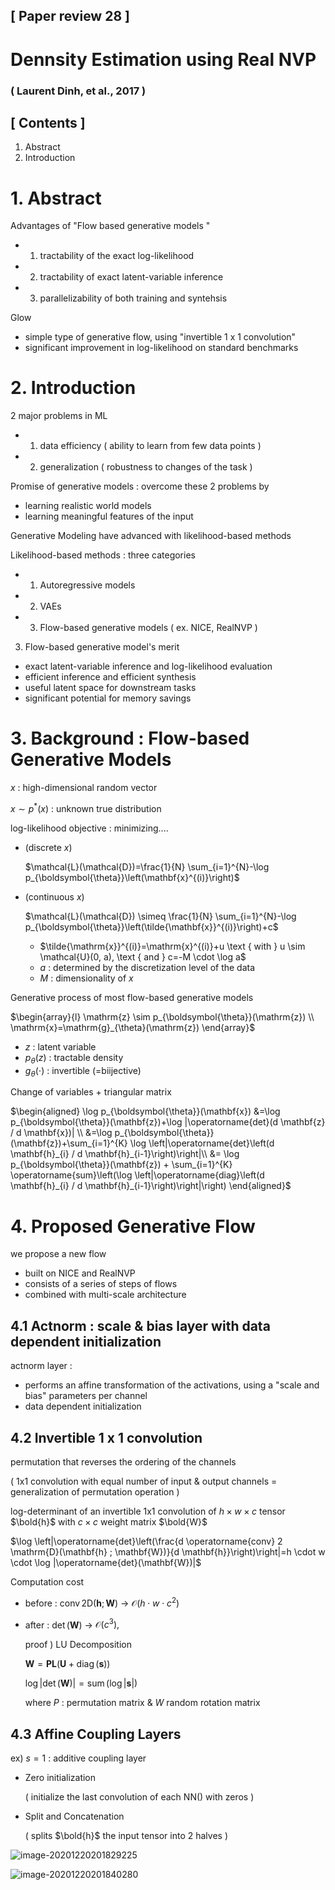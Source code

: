## [ Paper review 28 ]

# Dennsity Estimation using Real NVP

### ( Laurent Dinh, et al., 2017 )



## [ Contents ]

1. Abstract
2. Introduction

   



# 1. Abstract

Advantages of "Flow based generative models "

- 1) tractability of the exact log-likelihood
- 2) tractability of exact latent-variable inference
- 3) parallelizability of both training and syntehsis



Glow

- simple type of generative flow, using "invertible 1 x 1 convolution"
- significant improvement in log-likelihood on standard benchmarks



# 2. Introduction

2 major problems in ML

- 1) data efficiency ( ability to learn from few data points )
- 2) generalization ( robustness to changes of the task )



Promise of generative models : overcome these 2 problems by

- learning realistic world models
- learning meaningful features of the input



Generative Modeling have advanced with likelihood-based methods

Likelihood-based methods : three categories

- 1) Autoregressive models
- 2) VAEs
- 3) Flow-based generative models ( ex. NICE, RealNVP )



3) Flow-based generative model's merit

- exact latent-variable inference and log-likelihood evaluation
- efficient inference and efficient synthesis
- useful latent space for downstream tasks
- significant potential for memory savings



# 3. Background : Flow-based Generative Models

$x$ : high-dimensional random vector

$x \sim p^{*}(x)$ : unknown true distribution



log-likelihood objective : minimizing....

- (discrete $x$)

   $\mathcal{L}(\mathcal{D})=\frac{1}{N} \sum_{i=1}^{N}-\log p_{\boldsymbol{\theta}}\left(\mathbf{x}^{(i)}\right)$

- (continuous $x$)

  $\mathcal{L}(\mathcal{D}) \simeq \frac{1}{N} \sum_{i=1}^{N}-\log p_{\boldsymbol{\theta}}\left(\tilde{\mathbf{x}}^{(i)}\right)+c$

  - $\tilde{\mathrm{x}}^{(i)}=\mathrm{x}^{(i)}+u \text { with } u \sim \mathcal{U}(0, a), \text { and } c=-M \cdot \log a$
  - $a$ : determined by the discretization level of the data
  - $M$ :  dimensionality of $x$



Generative process of most flow-based generative models

$\begin{array}{l}
\mathrm{z} \sim p_{\boldsymbol{\theta}}(\mathrm{z}) \\
\mathrm{x}=\mathrm{g}_{\theta}(\mathrm{z})
\end{array}$

- $z$ : latent variable
- $p_{\theta}(z)$ : tractable density
- $g_{\theta}(\cdot)$ : invertible (=biijective)



Change of variables + triangular matrix

$\begin{aligned}
\log p_{\boldsymbol{\theta}}(\mathbf{x}) &=\log p_{\boldsymbol{\theta}}(\mathbf{z})+\log |\operatorname{det}(d \mathbf{z} / d \mathbf{x})| \\
&=\log p_{\boldsymbol{\theta}}(\mathbf{z})+\sum_{i=1}^{K} \log \left|\operatorname{det}\left(d \mathbf{h}_{i} / d \mathbf{h}_{i-1}\right)\right|\\
&= \log p_{\boldsymbol{\theta}}(\mathbf{z}) + \sum_{i=1}^{K} \operatorname{sum}\left(\log \left|\operatorname{diag}\left(d \mathbf{h}_{i} / d \mathbf{h}_{i-1}\right)\right|\right)
\end{aligned}$



# 4. Proposed Generative Flow

we propose a new flow

- built on NICE and RealNVP
- consists of a series of steps of flows
- combined with multi-scale architecture



## 4.1 Actnorm : scale \& bias layer with data dependent initialization

actnorm layer :

- performs an affine transformation of the activations, using a "scale and bias" parameters per channel
- data dependent initialization



## 4.2 Invertible 1 x 1 convolution

permutation that reverses the ordering of the channels

( 1x1 convolution with equal number of input \& output channels  = generalization of permutation operation )



log-determinant of an invertible 1x1 convolution of $h \times w \times c$ tensor $\bold{h}$ with $c \times c$ weight matrix $\bold{W}$

$\log \left|\operatorname{det}\left(\frac{d \operatorname{conv} 2 \mathrm{D}(\mathbf{h} ; \mathbf{W})}{d \mathbf{h}}\right)\right|=h \cdot w \cdot \log |\operatorname{det}(\mathbf{W})|$



Computation cost

- before :  $\operatorname{conv} 2 \mathrm{D}(\mathbf{h} ; \mathbf{W})$ $\rightarrow$ $\mathcal{O}\left(h \cdot w \cdot c^{2}\right)$

- after : $\operatorname{det}(\mathbf{W})$ $\rightarrow$  $\mathcal{O}\left(c^{3}\right),$

  proof ) LU Decomposition

  $\mathbf{W}=\mathbf{P} \mathbf{L}(\mathbf{U}+\operatorname{diag}(\mathbf{s}))$

  $\log |\operatorname{det}(\mathbf{W})|=\operatorname{sum}(\log |\mathbf{s}|)$

  where $P$ : permutation matrix \& $W$ random rotation matrix



## 4.3 Affine Coupling Layers

ex) $s=1$ : additive coupling layer

- Zero initialization

  ( initialize the last convolution of each NN() with zeros )

- Split and Concatenation

  ( splits $\bold{h}$ the input tensor into 2 halves )



![image-20201220201829225](C:\Users\LSH\AppData\Roaming\Typora\typora-user-images\image-20201220201829225.png)



![image-20201220201840280](C:\Users\LSH\AppData\Roaming\Typora\typora-user-images\image-20201220201840280.png)



